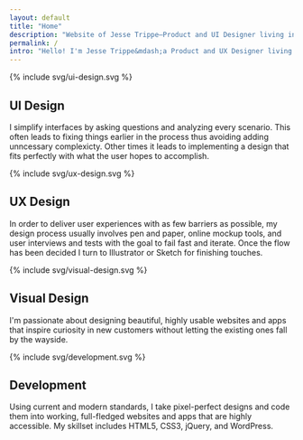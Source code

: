 ```yaml
---
layout: default
title: "Home"
description: "Website of Jesse Trippe—Product and UI Designer living in Seattle, WA, working at Amazon."
permalink: /
intro: "Hello! I'm Jesse Trippe&mdash;a Product and UX Designer living in Seattle, WA, working at Amazon."
---
```


<div class="grid grid-with-gutter-spacious">
	<div class="grid-cell 1/2@md push-triple-bottom">
		{% include svg/ui-design.svg %}
		<h2>UI Design</h2>
		<p>I simplify interfaces by asking questions and analyzing every scenario. This often leads to fixing things earlier in the process thus avoiding adding unncessary complexicty. Other times it leads to implementing a design that fits perfectly with what the user hopes to accomplish.</p>
	</div>
	<div class="grid-cell 1/2@md push-triple-bottom">
		{% include svg/ux-design.svg %}
		<h2>UX Design</h2>
		<p>In order to deliver user experiences with as few barriers as possible, my design process usually involves pen and paper, online mockup tools, and user interviews and tests with the goal to fail fast and iterate. Once the flow has been decided I turn to Illustrator or Sketch for finishing touches.</p>
	</div>
	<div class="grid-cell 1/2@md push-triple-bottom flush@md">
		{% include svg/visual-design.svg %}
		<h2>Visual Design</h2>
		<p>I'm passionate about designing beautiful, highly usable websites and apps that inspire curiosity in new customers without letting the existing ones fall by the wayside.</p>
	</div>
	<div class="grid-cell 1/2@md">
		{% include svg/development.svg %}
		<h2>Development</h2>
		<p>Using current and modern standards, I take pixel-perfect designs and code them into working, full-fledged websites and apps that are highly accessible. My skillset includes HTML5, CSS3, jQuery, and WordPress.</p>
	</div>
</div>
